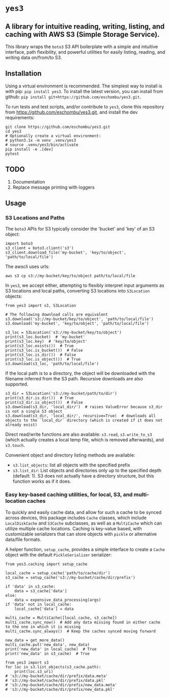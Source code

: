 # `yes3`

## A library for intuitive reading, writing, listing, and caching with AWS S3 (Simple Storage Service).

This library wraps the `boto3` S3 API boilerplate with a simple and intuitive interface, path flexibility, and powerful
utilities for easily listing, reading, and writing data on/from/to S3.

## Installation

Using a virtual environment is recommended. The simplest way to install is with pip: `pip install yes3`. To install the
latest version, you can install from github: `pip install git+https://github.com/eschombu/yes3.git`.

To run tests and test scripts, and/or contribute to `yes3`, clone this repository from
https://github.com/eschombu/yes3.git, and install the dev requirements:
```
git clone https://github.com/eschombu/yes3.git
cd yes3
# Optionally create a virtual environment:
# python3.1x -m venv .venv/yes3
# source .venv/yes3/bin/activate
pip install -e .[dev]
pytest
```

## TODO

1. Documentation
2. Replace message printing with loggers

## Usage

### S3 Locations and Paths

The `boto3` APIs for S3 typically consider the 'bucket' and 'key' of an S3 object:
```
import boto3
s3_client = boto3.client('s3')
s3_client.download_file('my-bucket', 'key/to/object', 'path/to/local/file')
```

The awscli uses urls:
```
aws s3 cp s3://my-bucket/key/to/object path/to/local/file
```

In `yes3`, we accept either, attempting to flexibly interpret input arguments as S3 locations and local paths,
converting S3 locations into `S3Location` objects:
```
from yes3 import s3, S3Location

# The following download calls are equivalent
s3.download('s3://my-bucket/key/to/object', 'path/to/local/file')
s3.download('my-bucket', 'key/to/object', 'path/to/local/file')

s3_loc = S3Location('s3://my-bucket/key/to/object')
print(s3_loc.bucket)  # 'my-bucket'
print(s3_loc.key)  # 'key/to/object'
print(s3_loc.exists())  # True
print(s3_loc.is_bucket())  # False
print(s3_loc.is_dir())  # False
print(s3_loc.is_object())  # True
s3.download(s3_loc, 'path/to/local/file')
```

If the local path is to a directory, the object will be downloaded with the filename inferred from the S3 path.
Recursive downloads are also supported.
```
s3_dir = S3Location('s3://my-bucket/path/to/dir')
print(s3_dir.is_dir())  # True
print(s3_dir.is_object())  # False
s3.download(s3_dir, 'local_dir/')  # raises ValueError because s3_dir is not a single S3 object
s3.download(s3_dir, 'local_dir/', recursive=True)  # downloads all objects to the `local_dir` directory (which is created if it does not already exist)
```

Direct read/write functions are also available: `s3.read`, `s3.write_to_s3` (which actually creates a local temp file,
which is removed afterwards), and `s3.touch`.

Convenient object and directory listing methods are available:
* `s3.list_objects`: list all objects with the specified prefix
* `s3.list_dir`: List objects and directories only up to the specified depth (default: 1). S3 does not actually have a
directory structure, but this function works as if it does.

### Easy key-based caching utilities, for local, S3, and multi-location caches

To quickly and easily cache data, and allow for such a cache to be synced across devices, this package includes `Cache`
classes, which include `LocalDiskCache` and `S3Cache` subclasses, as well as a `MultiCache` which can utilize multiple
cache locations. Caching is key-value based, with customizable serializers that can store objects with `pickle` or
alternative data/file formats.

A helper function, `setup_cache`, provides a simple interface to create a `Cache` object with the default
`PickleSerializer` serializer:

```
from yes3.caching import setup_cache

local_cache = setup_cache('path/to/cache/dir')
s3_cache = setup_cache('s3://my-bucket/cache/dir/prefix')

if 'data' in s3_cache:
    data = s3_cache['data']
else:
    data = expensive_data_processing(args)
if 'data' not in local_cache:
    local_cache['data'] = data

multi_cache = MultiCache([local_cache, s3_cache])
multi_cache.sync_now()  # Add any data missing found in either cache to the one in which it is missing
multi_cache.sync_always()  # Keep the caches synced moving forward

new_data = get_more_data()
multi_cache.put('new_data', new_data)
print('new_data' in local_cache)  # True
print('new_data' in s3_cache)  # True

from yes3 import s3
for loc in s3.list_objects(s3_cache.path):
    print(loc.s3_uri)
# 's3://my-bucket/cache/dir/prefix/data.meta'
# 's3://my-bucket/cache/dir/prefix/data.pkl'
# 's3://my-bucket/cache/dir/prefix/new_data.meta'
# 's3://my-bucket/cache/dir/prefix/new_data.pkl'
```
